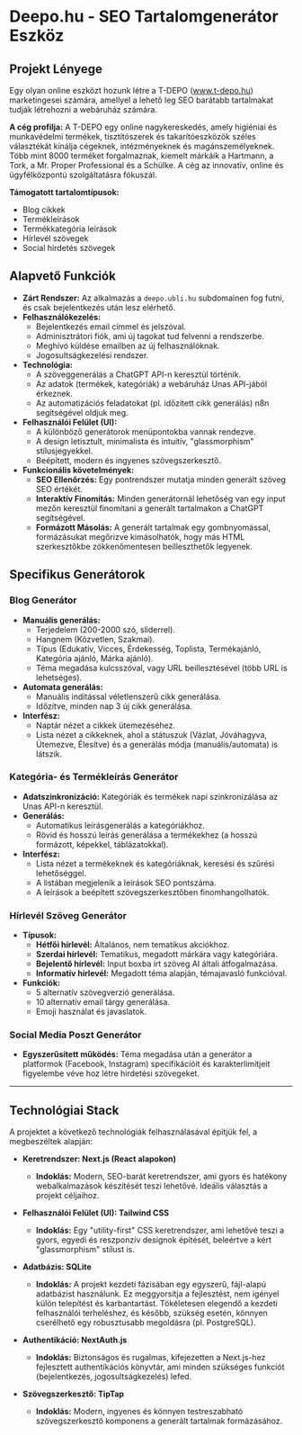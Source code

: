 # Deepo.hu - SEO Tartalomgenerátor Eszköz

## Projekt Lényege

Egy olyan online eszközt hozunk létre a T-DEPO (www.t-depo.hu) marketingesei számára, amellyel a lehető leg SEO barátabb tartalmakat tudják létrehozni a webáruház számára.

**A cég profilja:** A T-DEPO egy online nagykereskedés, amely higiéniai és munkavédelmi termékek, tisztítószerek és takarítóeszközök széles választékát kínálja cégeknek, intézményeknek és magánszemélyeknek. Több mint 8000 terméket forgalmaznak, kiemelt márkáik a Hartmann, a Tork, a Mr. Proper Professional és a Schülke. A cég az innovatív, online és ügyfélközpontú szolgáltatásra fókuszál.

**Támogatott tartalomtípusok:**
- Blog cikkek
- Termékleírások
- Termékkategória leírások
- Hírlevél szövegek
- Social hirdetés szövegek

## Alapvető Funkciók

- **Zárt Rendszer:** Az alkalmazás a `deepo.ubli.hu` subdomainen fog futni, és csak bejelentkezés után lesz elérhető.
- **Felhasználókezelés:**
    - Bejelentkezés email címmel és jelszóval.
    - Adminisztrátori fiók, ami új tagokat tud felvenni a rendszerbe.
    - Meghívó küldése emailben az új felhasználóknak.
    - Jogosultságkezelési rendszer.
- **Technológia:**
    - A szöveggenerálás a ChatGPT API-n keresztül történik.
    - Az adatok (termékek, kategóriák) a webáruház Unas API-jából érkeznek.
    - Az automatizációs feladatokat (pl. időzített cikk generálás) n8n segítségével oldjuk meg.
- **Felhasználói Felület (UI):**
    - A különböző generátorok menüpontokba vannak rendezve.
    - A design letisztult, minimalista és intuitív, "glassmorphism" stílusjegyekkel.
    - Beépített, modern és ingyenes szövegszerkesztő.
- **Funkcionális követelmények:**
    - **SEO Ellenőrzés:** Egy pontrendszer mutatja minden generált szöveg SEO értékét.
    - **Interaktív Finomítás:** Minden generátornál lehetőség van egy input mezőn keresztül finomítani a generált tartalmakon a ChatGPT segítségével.
    - **Formázott Másolás:** A generált tartalmak egy gombnyomással, formázásukat megőrizve kimásolhatók, hogy más HTML szerkesztőkbe zökkenőmentesen beilleszthetők legyenek.

## Specifikus Generátorok

### Blog Generátor
- **Manuális generálás:**
    - Terjedelem (200-2000 szó, sliderrel).
    - Hangnem (Közvetlen, Szakmai).
    - Típus (Edukatív, Vicces, Érdekesség, Toplista, Termékajánló, Kategória ajánló, Márka ajánló).
    - Téma megadása kulcsszóval, vagy URL beillesztésével (több URL is lehetséges).
- **Automata generálás:**
    - Manuális indítással véletlenszerű cikk generálása.
    - Időzítve, minden nap 3 új cikk generálása.
- **Interfész:**
    - Naptár nézet a cikkek ütemezéséhez.
    - Lista nézet a cikkeknek, ahol a státuszuk (Vázlat, Jóváhagyva, Ütemezve, Élesítve) és a generálás módja (manuális/automata) is látszik.

### Kategória- és Termékleírás Generátor
- **Adatszinkronizáció:** Kategóriák és termékek napi szinkronizálása az Unas API-n keresztül.
- **Generálás:**
    - Automatikus leírásgenerálás a kategóriákhoz.
    - Rövid és hosszú leírás generálása a termékekhez (a hosszú formázott, képekkel, táblázatokkal).
- **Interfész:**
    - Lista nézet a termékeknek és kategóriáknak, keresési és szűrési lehetőséggel.
    - A listában megjelenik a leírások SEO pontszáma.
    - A leírások a beépített szövegszerkesztőben finomhangolhatók.

### Hírlevél Szöveg Generátor
- **Típusok:**
    - **Hétfői hírlevél:** Általános, nem tematikus akciókhoz.
    - **Szerdai hírlevél:** Tematikus, megadott márkára vagy kategóriára.
    - **Bejelentő hírlevél:** Input boxba írt szöveg AI általi átfogalmazása.
    - **Informatív hírlevél:** Megadott téma alapján, témajavasló funkcióval.
- **Funkciók:**
    - 5 alternatív szövegverzió generálása.
    - 10 alternatív email tárgy generálása.
    - Emoji használat és javaslatok.

### Social Media Poszt Generátor
- **Egyszerűsített működés:** Téma megadása után a generátor a platformok (Facebook, Instagram) specifikációit és karakterlimitjeit figyelembe véve hoz létre hirdetési szövegeket.

---

## Technológiai Stack

A projektet a következő technológiák felhasználásával építjük fel, a megbeszéltek alapján:

- **Keretrendszer: Next.js (React alapokon)**
  - **Indoklás:** Modern, SEO-barát keretrendszer, ami gyors és hatékony webalkalmazások készítését teszi lehetővé. Ideális választás a projekt céljaihoz.

- **Felhasználói Felület (UI): Tailwind CSS**
  - **Indoklás:** Egy "utility-first" CSS keretrendszer, ami lehetővé teszi a gyors, egyedi és reszponzív designok építését, beleértve a kért "glassmorphism" stílust is.

- **Adatbázis: SQLite**
  - **Indoklás:** A projekt kezdeti fázisában egy egyszerű, fájl-alapú adatbázist használunk. Ez meggyorsítja a fejlesztést, nem igényel külön telepítést és karbantartást. Tökéletesen elegendő a kezdeti felhasználói terheléshez, és később, szükség esetén, könnyen cserélhető egy robusztusabb megoldásra (pl. PostgreSQL).

- **Authentikáció: NextAuth.js**
  - **Indoklás:** Biztonságos és rugalmas, kifejezetten a Next.js-hez fejlesztett authentikációs könyvtár, ami minden szükséges funkciót (bejelentkezés, jogosultságkezelés) lefed.

- **Szövegszerkesztő: TipTap**
  - **Indoklás:** Modern, ingyenes és könnyen testreszabható szövegszerkesztő komponens a generált tartalmak formázásához. 